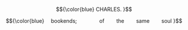 
 <p align="center"
 
 <p align="center"> $${\color{blue}
   CHARLES.   }$$
    
 <p align="center"> $${\color{blue}
   bookends;     of   the   same   soul }$$
